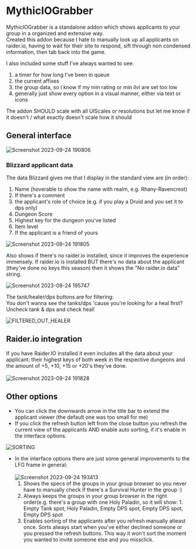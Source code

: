 # MythicIOGrabber

MythicIOGrabber is a standalone addon which shows applicants to your group in a organized and extensive way.<br>
Created this addon because I hate to manually look up all applicants on raider.io, having to wait for their site to respond, sift through non condensed information, then tab back into the game.

I also included some stuff I've always wanted to see: 
1. a timer for how long I've been in queue
2. the current affixes
3. the group data, so I know if my min rating or min ilvl are set too low
4. generally just show every option in a visual manner, either via text or icons

The addon SHOULD scale with all UIScales or resolutions but let me know if it doesn't / what exactly doesn't scale how it should

## General interface
![Screenshot 2023-09-24 190806](https://github.com/NintendoLink07/MythicIOGrabber/assets/3246525/93fe5a64-e558-4031-8922-c1d5d36db0aa)<br>

### Blizzard applicant data
The data Blizzard gives me that I display in the standard view are (in order):
1. Name (hoverable to show the name with realm, e.g. Rhany-Ravencrest)
2. If there's a comment
3. the applicant's role of choice (e.g. if you play a Druid and you set it to dps only)
4. Dungeon Score
5. Highest key for the dungeon you've listed
6. Item level
7. If the applicant is a friend of yours
   
![Screenshot 2023-09-24 191805](https://github.com/NintendoLink07/MythicIOGrabber/assets/3246525/a92ac146-cff9-4e4b-99ea-6b2427655336)

Also shows if there's no raider.io installed, since it improves the experience immensely.
If raider.io is installed BUT there's no data about the applicant (they've done no keys this season) then it shows the "No raider.io data" string.

![Screenshot 2023-09-24 195747](https://github.com/NintendoLink07/MythicIOGrabber/assets/3246525/27f02f8e-aaf0-4049-a99b-5ff14c443952)


The tank/healer/dps buttons are for filtering:<br>
You don't wanna see the tanks/dps 'cause you're looking for a heal first? Uncheck tank & dps and check heal!

![FILTERED_OUT_HEALER](https://github.com/NintendoLink07/MythicIOGrabber/assets/3246525/9828a5ec-95da-4c50-802d-4f7e9789bf46)


## Raider.io integration
If you have Raider.IO installed it even includes all the data about your applicant: their highest keys of both week in the respective dungeons and the amount of +5, +10, +15 or +20's they've done.<br><br>
![Screenshot 2023-09-24 191828](https://github.com/NintendoLink07/MythicIOGrabber/assets/3246525/333ce2a1-b7ee-49f5-8937-b0c165fd9975)

## Other options

- You can click the downwards arrow in the title bar to extend the applicant viewer (the default one was too small for me)
- If you click the refresh button left from the close button you refresh the current view of the applicants AND enable auto sorting, if it's enable in the interface options.

![SORTING](https://github.com/NintendoLink07/MythicIOGrabber/assets/3246525/4e098ffc-43ec-4bf6-8baf-4f96670574f3)
  
- In the interface options there are just some general improvements to the LFG frame in general:<br><br>
	![Screenshot 2023-09-24 193413](https://github.com/NintendoLink07/MythicIOGrabber/assets/3246525/2c0b3fb2-6da2-46f1-a3da-52cb6a5449d4)<br>
	1. Shows the specs of the groups in your group browser so you never have to manually check if there's a Survival Hunter in the group :)
  	2. Always keeps the groups in your group browser in the right order(e.g. there's a group with one Holy Paladin, so it will show: 1. Empty Tank spot, Holy Paladin, Empty DPS spot, Empty DPS spot, Empty DPS spot
  	3. Enables sorting of the applicants after you refresh manually atleast once.
  	   Sorts always start when you've either declined someone or you pressed the refresh buttons. This way it won't sort the moment you wanted to invite someone else and you missclick.
